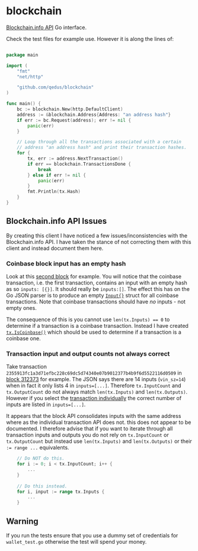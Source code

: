 # blockchain

[Blockchain.info API](https://blockchain.info/api) Go interface.

Check the test files for example use. However it is along the lines of:

```go

package main

import (
	"fmt"
	"net/http"

	"github.com/qedus/blockchain"
)

func main() {
	bc := blockchain.New(http.DefaultClient)
	address := &blockchain.Address{Address: "an address hash"}
	if err := bc.Request(address); err != nil {
		panic(err)
	}

	// Loop through all the transactions associated with a certain
	// address "an address hash" and print their transaction hashes.
	for {
		tx, err := address.NextTransaction()
		if err == blockchain.TransactionsDone {
			break
		} else if err != nil {
			panic(err)
		}
		fmt.Println(tx.Hash)
	}
}
```

## Blockchain.info API Issues
By creating this client I have noticed a few issues/inconsistencies with the Blockchain.info API. I have taken the stance of not correcting them with this client and instead document them here.

### Coinbase block input has an empty hash
Look at this [second block](https://blockchain.info/block-height/1?format=json) for example. You will notice that the coinbase transaction, i.e. the first transaction, contains an input with an empty hash as so `inputs: [{}]`. It should really be `inputs:[]`. The effect this has on the Go JSON parser is to produce an empty [`Input{}`](https://github.com/qedus/blockchain/blob/master/transaction.go#L15) struct for all coinbase transactions. Note that coinbase transactions should have *no* inputs - not empty ones.

The consequence of this is you cannot use `len(tx.Inputs) == 0` to determine if a transaction is a coinbase transaction. Instead I have created [`tx.IsCoinbase()`](https://github.com/qedus/blockchain/blob/master/transaction.go#L53) which should be used to determine if a transaction is a coinbase one.

### Transaction input and output counts not always correct
Take transaction `2355913fc1a3d71efbc228c69dc5d74340e07b9012377b4b9f6d5522116d0509` in [block 312373](https://blockchain.info/block/312373?format=json) for example. The JSON says there are 14 inputs (`vin_sz=14`) when in fact it only lists 4 in `inputs=[...]`. Therefore `tx.InputCount` and `tx.OutputCount` do not always match `len(tx.Inputs)` and `len(tx.Outputs)`. However if you select the [transaction individually](https://blockchain.info/rawtx/2355913fc1a3d71efbc228c69dc5d74340e07b9012377b4b9f6d5522116d0509) the correct number of inputs are listed in `inputs=[...]`.

It appears that the block API consolidates inputs with the same address where as the individual transaction API does not. this does not appear to be documented. I therefore advise that if you want to iterate through all transaction inputs and outputs you do not rely on `tx.InputCount` or `tx.OutputCount` but instead use `len(tx.Inputs)` and `len(tx.Outputs)` or their `:= range ...` equivalents.

```go
    // Do NOT do this.
    for i := 0; i < tx.InputCount; i++ {
        ...
    }
    
    // Do this instead.
    for i, input := range tx.Inputs {
        ...
    }
```

## Warning
If you run the tests ensure that you use a dummy set of credentials for `wallet_test.go` otherwise the test will spend your money. 
